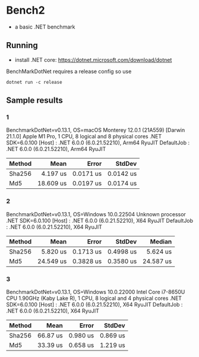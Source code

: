 # Bench2
- a basic .NET benchmark

## Running
- install .NET core: https://dotnet.microsoft.com/download/dotnet 

BenchMarkDotNet requires a release config so use 
```
dotnet run -c release
```

## Sample results

### 1
BenchmarkDotNet=v0.13.1, OS=macOS Monterey 12.0.1 (21A559) [Darwin 21.1.0]
Apple M1 Pro, 1 CPU, 8 logical and 8 physical cores
.NET SDK=6.0.100
  [Host]     : .NET 6.0.0 (6.0.21.52210), Arm64 RyuJIT
  DefaultJob : .NET 6.0.0 (6.0.21.52210), Arm64 RyuJIT

| Method |      Mean |     Error |    StdDev |
|------- |----------:|----------:|----------:|
| Sha256 |  4.197 us | 0.0171 us | 0.0142 us |
|    Md5 | 18.609 us | 0.0197 us | 0.0174 us |

### 2
BenchmarkDotNet=v0.13.1, OS=Windows 10.0.22504
Unknown processor
.NET SDK=6.0.100
  [Host]     : .NET 6.0.0 (6.0.21.52210), X64 RyuJIT
  DefaultJob : .NET 6.0.0 (6.0.21.52210), X64 RyuJIT

| Method |      Mean |     Error |    StdDev |    Median |
|------- |----------:|----------:|----------:|----------:|
| Sha256 |  5.820 us | 0.1713 us | 0.4998 us |  5.624 us |
|    Md5 | 24.549 us | 0.3828 us | 0.3580 us | 24.587 us |

### 3
BenchmarkDotNet=v0.13.1, OS=Windows 10.0.22000
Intel Core i7-8650U CPU 1.90GHz (Kaby Lake R), 1 CPU, 8 logical and 4 physical cores
.NET SDK=6.0.100
  [Host]     : .NET 6.0.0 (6.0.21.52210), X64 RyuJIT
  DefaultJob : .NET 6.0.0 (6.0.21.52210), X64 RyuJIT

| Method |     Mean |    Error |   StdDev |
|------- |---------:|---------:|---------:|
| Sha256 | 66.87 us | 0.980 us | 0.869 us |
|    Md5 | 33.39 us | 0.658 us | 1.219 us |
